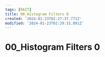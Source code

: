 ```yaml
---
tags: [RAIT]
title: 00_Histogram Filters 0
created: '2024-01-23T02:27:37.771Z'
modified: '2024-01-23T02:29:31.891Z'
---
```


# 00_Histogram Filters 0

